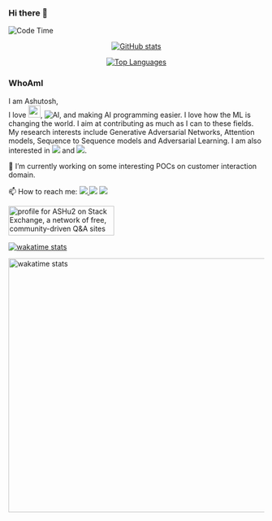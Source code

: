 ### Hi there 👋
![Code Time](https://img.shields.io/endpoint?style=social&url=https://codetime-api.datreks.com/badge/1326?logoColor=dark%26project=%26recentMS=0%26showProject=false)

<p align="center">
  <a href="https://ash1998.github.io/">
    <img src="https://github-readme-stats.vercel.app/api?username=ASH1998&count_private=true&theme=nightowl&hide=contribs,prs&show_icons=true"
         alt="GitHub stats"/>
  </a>
</p>

<p align="center">
  <a href="https://ash1998.github.io/">
    <img src="https://github-readme-stats.vercel.app/api/top-langs/?username=ASH1998&layout=compact&theme=nightowl&show_icons=true&hide=Jupyter+Notebook,HTML"
         alt="Top Languages"/>
  </a>
  
</p>



### WhoAmI
I am Ashutosh,       
 I love <img src="https://img.icons8.com/dusk/64/000000/python.png" width="24" alt="python"/>, <img src="https://img.icons8.com/plasticine/24/000000/bot.png" alt="AI"/>, and making AI programming easier. I love how the ML is changing the world. I aim at contributing as much as I can to these fields. My research interests include Generative Adversarial Networks, Attention models, Sequence to Sequence models and Adversarial Learning. I am also interested in <img src="https://img.icons8.com/nolan/24/space-shuttle.png"/> and <img src="https://img.icons8.com/dusk/24/000000/naruto.png"/>.                 
 
 🔭 I’m currently working on some interesting POCs on customer interaction domain.

📫 How to reach me: <a href="https://www.linkedin.com/in/ash1998/"> <img src="https://img.icons8.com/doodle/30/000000/linkedin--v2.png"/> </a> <a href="mailto:prog.mishra@gmail.com"> <img src="https://img.icons8.com/dusk/30/000000/gmail-login.png"/></a> </a> <a href="https://www.quora.com/profile/Ashutosh-Mishra-361"> <img src="https://img.icons8.com/doodle/30/000000/quora--v1.png"/></a>


<a href="https://stackexchange.com/users/10086190"><img src="https://stackexchange.com/users/flair/10086190.png?theme=dark" width="208" height="58" alt="profile for ASHu2 on Stack Exchange, a network of free, community-driven Q&amp;A sites" title="profile for ASHu2 on Stack Exchange, a network of free, community-driven Q&amp;A sites"></a>

<p align="left">
    <a  href="https://ash1998.github.io/">
    <img src="https://github-readme-stats.vercel.app/api/wakatime?username=@ASH1998&theme=tokyonight&show_icons=true"
         alt="wakatime stats"/>
  </a>
  
</p>


<p align="left">
    <a  href="https://ash1998.github.io/">
    <img src="https://wakatime.com/share/@ASH1998/96242afa-1425-4027-9d84-bf1382c0a58c.svg" width="800" height="500"
         alt="wakatime stats"/>
  </a>
  
</p>


<!--
**ASH1998/ASH1998** is a ✨ _special_ ✨ repository because its `README.md` (this file) appears on your GitHub profile.

Here are some ideas to get you started:

- 🔭 I’m currently working on ...
- 🌱 I’m currently learning ...
- 👯 I’m looking to collaborate on ...
- 🤔 I’m looking for help with ...
- 💬 Ask me about ...
- 📫 How to reach me: ...
- 😄 Pronouns: ...
- ⚡ Fun fact: ...
-->
